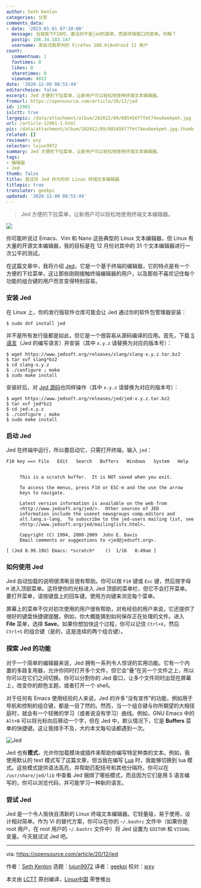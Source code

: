 ```yaml
---
author: Seth Kenlon
categories: 分享
comments_data:
- date: '2023-01-01 07:18:00'
  message: 当我按下F10时，激活的不是jed的菜单，而是终端窗口的菜单。何解？
  postip: 106.34.183.147
  username: 来自河南郑州的 Firefox 108.0|Android 11 用户
count:
  commentnum: 1
  favtimes: 0
  likes: 0
  sharetimes: 0
  viewnum: 4033
date: '2020-12-09 08:55:49'
editorchoice: false
excerpt: Jed 方便的下拉菜单，让新用户可以轻松地使用终端文本编辑器。
fromurl: https://opensource.com/article/20/12/jed
id: 12901
islctt: true
largepic: /data/attachment/album/202012/09/085456f7fmt74eu6eekpmt.jpg
url: /article-12901-1.html
pic: /data/attachment/album/202012/09/085456f7fmt74eu6eekpmt.jpg.thumb.jpg
related: []
reviewer: wxy
selector: lujun9972
summary: Jed 方便的下拉菜单，让新用户可以轻松地使用终端文本编辑器。
tags:
- 编辑器
- Jed
thumb: false
title: 尝试将 Jed 作为你的 Linux 终端文本编辑器
titlepic: true
translator: geekpi
updated: '2020-12-09 08:55:49'
---
```



> 
> Jed 方便的下拉菜单，让新用户可以轻松地使用终端文本编辑器。
> 
> 
> 


![](/data/attachment/album/202012/09/085456f7fmt74eu6eekpmt.jpg)


你可能听说过 Emacs、Vim 和 Nano 这些典型的 Linux 文本编辑器，但 Linux 有大量的开源文本编辑器，我的目标是在 12 月份对其中的 31 个文本编辑器进行一次公平的测试。


在这篇文章中，我将介绍 [Jed](https://www.jedsoft.org/jed)，它是一个基于终端的编辑器，它的特点是有一个方便的下拉菜单，这让那些刚刚接触终端编辑器的用户，以及那些不喜欢记住每个功能的组合键的用户而言变得特别容易。


### 安装 Jed


在 Linux 上，你的发行版软件仓库可能会让 Jed 通过你的软件包管理器安装：



```
$ sudo dnf install jed

```

并不是所有发行版都是如此，但它是一个很容易从源码编译的应用。首先，下载 [S 语言](https://www.jedsoft.org/releases/slang/)（Jed 的编写语言）并安装（其中 `x.y.z` 请替换为对应的版本号）：



```
$ wget https://www.jedsoft.org/releases/slang/slang-x.y.z.tar.bz2
$ tar xvf slang*bz2
$ cd slang-x.y.z
$ ./configure ; make
$ sudo make install

```

安装好后，对 [Jed 源码](https://www.jedsoft.org/releases/jed)也同样操作（其中 `x.y.z` 请替换为对应的版本号）：



```
$ wget https://www.jedsoft.org/releases/jed/jed-x.y.z.tar.bz2
$ tar xvf jed*bz2
$ cd jed-x.y.z
$ ./configure ; make
$ sudo make install

```

### 启动 Jed


Jed 在终端中运行，所以要启动它，只需打开终端，输入 `jed`：



```
F10 key ==> File   Edit   Search   Buffers   Windows   System   Help


     This is a scratch buffer.  It is NOT saved when you exit.

     To access the menus, press F10 or ESC-m and the use the arrow
     keys to navigate.

     Latest version information is available on the web from
     <http://www.jedsoft.org/jed/>.  Other sources of JED
     information include the usenet newsgroups comp.editors and
     alt.lang.s-lang.  To subscribe to the jed-users mailing list, see
     <http://www.jedsoft.org/jed/mailinglists.html>.

     Copyright (C) 1994, 2000-2009  John E. Davis
     Email comments or suggestions to <jed@jedsoft.org>.

[ (Jed 0.99.19U) Emacs: *scratch*    ()  1/16   8:49am ]

```

### 如何使用 Jed


Jed 自动加载的说明很清晰且很有帮助。你可以按 `F10` 键或 `Esc` 键，然后按字母 `M` 进入顶部菜单。这将使你的光标进入 Jed 顶部的菜单栏，但它不会打开菜单。要打开菜单，请按键盘上的回车键。使用方向键来浏览每个菜单。


屏幕上的菜单不仅对初次使用的用户很有帮助，对有经验的用户来说，它还提供了很好的键盘快捷键提醒。例如，你大概能猜到如何保存正在处理的文件。进入 **File** 菜单，选择 **Save**。如果你想加快这个过程，你可以记住 `Ctrl+X`，然后 `Ctrl+S` 的组合键（是的，这是连续的两个组合键）。


### 探索 Jed 的功能


对于一个简单的编辑器来说，Jed 拥有一系列令人惊讶的实用功能。它有一个内置的多路复用器，允许你同时打开多个文件，但它会“叠”在另一个文件之上，所以你可以在它们之间切换。你可以分割你的 Jed 窗口，让多个文件同时出现在屏幕上，改变你的颜色主题，或者打开一个 shell。


对于任何有 Emacs 使用经验的人来说，Jed 的许多“没有宣传”的功能，例如用于导航和控制的组合键，都是一目了然的。然而，当一个组合键与你所期望的大相径庭时，就会有一个轻微的学习（或者说没有学习）曲线。例如，GNU Emacs 中的 `Alt+B` 可以将光标向后移动一个字，但在 Jed 中，默认情况下，它是 **Buffers** 菜单的快捷键。这让我措手不及，大约本文每句话都遇到一次。


![Jed](/data/attachment/album/202012/09/085555hw48f4momml7o7nl.png "Jed")


Jed 也有**模式**，允许你加载模块或插件来帮助你编写特定种类的文本。例如，我使用默认的 text 模式写了这篇文章，但当我在编写 [Lua](https://opensource.com/article/20/2/lua-cheat-sheet) 时，我能够切换到 lua 模式。这些模式提供语法高亮，并帮助匹配括号和其他分隔符。你可以在 `/usr/share/jed/lib` 中查看 Jed 捆绑了哪些模式，而且因为它们是用 S 语言编写的，你可以浏览代码，并可能学习一种新的语言。


### 尝试 Jed


Jed 是一个令人愉快且清新的 Linux 终端文本编辑器。它轻量级，易于使用，设计相对简单。作为 Vi 的替代方案，你可以在你的 `~/.bashrc` 文件中（如果你是 root 用户，在 root 用户的 `~/.bashrc` 文件中）将 Jed 设置为 `EDITOR` 和 `VISUAL` 变量。今天就试试 Jed 吧。




---


via: <https://opensource.com/article/20/12/jed>


作者：[Seth Kenlon](https://opensource.com/users/seth) 选题：[lujun9972](https://github.com/lujun9972) 译者：[geekpi](https://github.com/geekpi) 校对：[wxy](https://github.com/wxy)


本文由 [LCTT](https://github.com/LCTT/TranslateProject) 原创编译，[Linux中国](https://linux.cn/) 荣誉推出